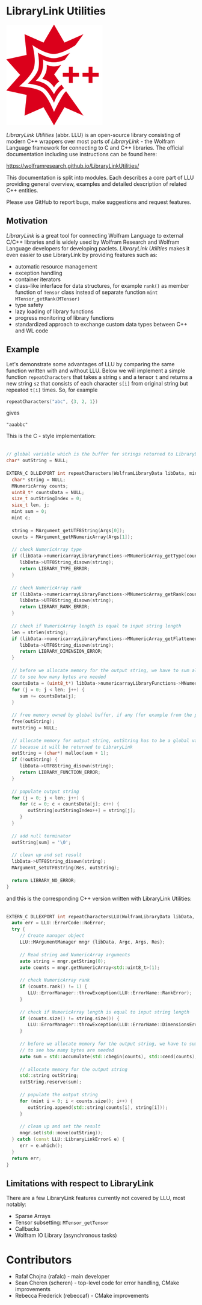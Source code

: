 LibraryLink Utilities
=================================================

![LLU logo](docs/_static/img/LLULogo.png)

*LibraryLink Utilities* (abbr. LLU) is an open-source library consisting of modern C++ wrappers over most parts of *LibraryLink* -
the Wolfram Language framework for connecting to C and C++ libraries.
The official documentation including use instructions can be found here:

https://wolframresearch.github.io/LibraryLinkUtilities/

This documentation is split into modules. Each describes a core part of LLU providing general overview, examples and detailed description of related C++ entities.

Please use GitHub to report bugs, make suggestions and request features.

Motivation
------------------------------

*LibraryLink* is a great tool for connecting Wolfram Language to external C/C++ libraries and is widely used by Wolfram Research and
Wolfram Language developers for developing paclets.
*LibraryLink Utilities* makes it even easier to use LibraryLink by providing features such as:

* automatic resource management
* exception handling
* container iterators
* class-like interface for data structures, for example ``rank()`` as member function of ``Tensor`` class instead of separate function ``mint MTensor_getRank(MTensor)``
* type safety
* lazy loading of library functions
* progress monitoring of library functions
* standardized approach to exchange custom data types between C++ and WL code

Example
----------------------------------

Let's demonstrate some advantages of LLU by comparing the same function written with and without LLU.
Below we will implement a simple function ``repeatCharacters`` that takes a string ``s`` and a tensor ``t`` and returns a new string ``s2`` that consists of each
character ``s[i]`` from original string but repeated ``t[i]`` times. So, for example

```cpp
repeatCharacters("abc", {3, 2, 1})
```

gives

```
"aaabbc"
```

This is the C - style implementation:

```c

// global variable which is the buffer for strings returned to LibraryLink
char* outString = NULL;

EXTERN_C DLLEXPORT int repeatCharacters(WolframLibraryData libData, mint Argc, MArgument *Args, MArgument Res) {
  char* string = NULL;
  MNumericArray counts;
  uint8_t* countsData = NULL;
  size_t outStringIndex = 0;
  size_t len, j;
  mint sum = 0;
  mint c;

  string = MArgument_getUTF8String(Args[0]);
  counts = MArgument_getMNumericArray(Args[1]);

  // check NumericArray type
  if (libData->numericarrayLibraryFunctions->MNumericArray_getType(counts) != MNumericArray_Type_UBit8) {
     libData->UTF8String_disown(string);
     return LIBRARY_TYPE_ERROR;
  }

  // check NumericArray rank
  if (libData->numericarrayLibraryFunctions->MNumericArray_getRank(counts) != 1) {
     libData->UTF8String_disown(string);
     return LIBRARY_RANK_ERROR;
  }

  // check if NumericArray length is equal to input string length
  len = strlen(string);
  if (libData->numericarrayLibraryFunctions->MNumericArray_getFlattenedLength(counts) != len) {
     libData->UTF8String_disown(string);
     return LIBRARY_DIMENSION_ERROR;
  }

  // before we allocate memory for the output string, we have to sum all NumericArray elements
  // to see how many bytes are needed
  countsData = (uint8_t*) libData->numericarrayLibraryFunctions->MNumericArray_getData(counts);
  for (j = 0; j < len; j++) {
     sum += countsData[j];
  }

  // free memory owned by global buffer, if any (for example from the previous call to this function)
  free(outString);
  outString = NULL;

  // allocate memory for output string, outString has to be a global variable,
  // because it will be returned to LibraryLink
  outString = (char*) malloc(sum + 1);
  if (!outString) {
     libData->UTF8String_disown(string);
     return LIBRARY_FUNCTION_ERROR;
  }

  // populate output string
  for (j = 0; j < len; j++) {
     for (c = 0; c < countsData[j]; c++) {
        outString[outStringIndex++] = string[j];
     }
  }

  // add null terminator
  outString[sum] = '\0';

  // clean up and set result
  libData->UTF8String_disown(string);
  MArgument_setUTF8String(Res, outString);

  return LIBRARY_NO_ERROR;
}
```

and this is the corresponding C++ version written with LibraryLink Utilities:

```cpp

EXTERN_C DLLEXPORT int repeatCharactersLLU(WolframLibraryData libData, mint Argc, MArgument *Args, MArgument Res) {
  auto err = LLU::ErrorCode::NoError;
  try {
     // Create manager object
     LLU::MArgumentManager mngr {libData, Argc, Args, Res};

     // Read string and NumericArray arguments
     auto string = mngr.getString(0);
     auto counts = mngr.getNumericArray<std::uint8_t>(1);

     // check NumericArray rank
     if (counts.rank() != 1) {
        LLU::ErrorManager::throwException(LLU::ErrorName::RankError);
     }

     // check if NumericArray length is equal to input string length
     if (counts.size() != string.size()) {
        LLU::ErrorManager::throwException(LLU::ErrorName::DimensionsError);
     }

     // before we allocate memory for the output string, we have to sum all NumericArray elements
     // to see how many bytes are needed
     auto sum = std::accumulate(std::cbegin(counts), std::cend(counts), static_cast<size_t>(0));

     // allocate memory for the output string
     std::string outString;
     outString.reserve(sum);

     // populate the output string
     for (mint i = 0; i < counts.size(); i++) {
        outString.append(std::string(counts[i], string[i]));
     }

     // clean up and set the result
     mngr.set(std::move(outString));
  } catch (const LLU::LibraryLinkError& e) {
     err = e.which();
  }
  return err;
}
```

Limitations with respect to LibraryLink
---------------------------------------------

There are a few LibraryLink features currently not covered by LLU, most notably:

- Sparse Arrays
- Tensor subsetting: `MTensor_getTensor`
- Callbacks
- Wolfram IO Library (asynchronous tasks)

Contributors
==================

* Rafał Chojna (rafalc) - main developer
* Sean Cheren  (scheren) - top-level code for error handling, CMake improvements
* Rebecca Frederick (rebeccaf) - CMake improvements
